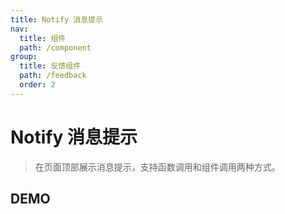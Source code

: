 ```yaml
---
title: Notify 消息提示
nav:
  title: 组件
  path: /component
group:
  title: 反馈组件
  path: /feedback
  order: 2
---
```


# Notify 消息提示

> 在页面顶部展示消息提示，支持函数调用和组件调用两种方式。

## DEMO

<code src="./demo/doc.tsx"></code>

<API src="./notify.tsx"></API>
